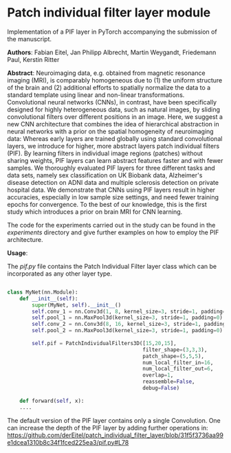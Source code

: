 # Patch individual filter layer module
Implementation of a PIF layer in PyTorch accompanying the submission of the manuscript.

**Authors**:
Fabian Eitel, Jan Philipp Albrecht, Martin Weygandt, Friedemann Paul, Kerstin Ritter

**Abstract**:
Neuroimaging data, e.g. obtained from magnetic resonance imaging (MRI), is comparably homogeneous due to (1) the uniform structure of the brain and (2) additional efforts to spatially normalize the data to a standard template using linear and non-linear transformations. 
Convolutional neural networks (CNNs), in contrast, have been specifically designed for highly heterogeneous data, such as natural images, by sliding convolutional filters over different positions in an image. Here, we suggest a new CNN architecture that combines the idea of hierarchical abstraction in neural networks with a prior on the spatial homogeneity of neuroimaging data: Whereas early layers are trained globally using standard convolutional layers, we introduce for higher, more abstract layers patch individual filters (PIF). By learning filters in individual image regions (patches) without sharing weights, PIF layers can learn abstract features faster and with fewer samples. We thoroughly evaluated PIF layers for three different tasks and data sets, namely sex classification on UK Biobank data, Alzheimer's disease detection on ADNI data and multiple sclerosis detection on  private hospital data. We demonstrate that CNNs using PIF layers result in higher accuracies, especially in low sample size settings, and need fewer training epochs for convergence. To the best of our knowledge, this is the first study which introduces a prior on brain MRI for CNN learning.


The code for the experiments carried out in the study can be found in the *experiments* directory and give further examples on how to employ the PIF architecture.

**Usage**:

The *pif.py* file contains the Patch Individual Filter layer class which can be incorporated as any other layer type.

```python

class MyNet(nn.Module):
    def __init__(self):
        super(MyNet, self).__init__()
        self.conv_1 = nn.Conv3d(1, 8, kernel_size=3, stride=1, padding=0)
        self.pool_1 = nn.MaxPool3d(kernel_size=3, stride=1, padding=0)
        self.conv_2 = nn.Conv3d(8, 16, kernel_size=3, stride=1, padding=0)
        self.pool_2 = nn.MaxPool3d(kernel_size=3, stride=1, padding=0)
        
        self.pif = PatchIndividualFilters3D([15,20,15],
                                            filter_shape=(3,3,3),
                                            patch_shape=(5,5,5),
                                            num_local_filter_in=16,
                                            num_local_filter_out=6,
                                            overlap=1,
                                            reassemble=False,
                                            debug=False)
                                            
    def forward(self, x):
    ....
```

The default version of the PIF layer contains only a single Convolution. One can increase the depth of the PIF layer by adding further operations in:
https://github.com/derEitel/patch_individual_filter_layer/blob/31f5f3736aa99e1dcea1310b8c34f1fced225ea3/pif.py#L78

